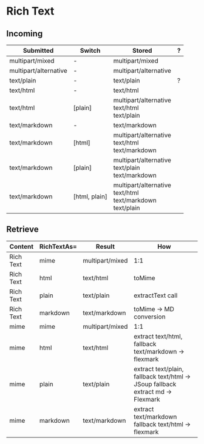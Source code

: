 # Rich Text

## Incoming

| Submitted             | Switch        | Stored                                                                  | ?   |
| --------------------- | ------------- | ----------------------------------------------------------------------- | --- |
| multipart/mixed       | -             | multipart/mixed                                                         |
| multipart/alternative | -             | multipart/alternative                                                   |
| text/plain            | -             | text/plain                                                              | ?   |
| text/html             | -             | text/html                                                               |
| text/html             | [plain]       | multipart/alternative<br />text/html<br />text/plain                    |
| text/markdown         | -             | text/markdown                                                           |
| text/markdown         | [html]        | multipart/alternative<br />text/html<br />text/markdown                 |
| text/markdown         | [plain]       | multipart/alternative<br />text/plain<br />text/markdown                |
| text/markdown         | [html, plain] | multipart/alternative<br />text/html<br />text/markdown<br />text/plain |

## Retrieve

| Content  | RichTextAs= | Result          | How                                                                             |
| -------- | ----------- | --------------- | ------------------------------------------------------------------------------- |
| Rich Text | mime        | multipart/mixed | 1:1                                                                             |
| Rich Text | html        | text/html       | toMime                                                                          |
| Rich Text | plain       | text/plain      | extractText call                                                                |
| Rich Text | markdown    | text/markdown   | toMime -> MD conversion                                                         |
| mime     | mime        | multipart/mixed | 1:1                                                                             |
| mime     | html        | text/html       | extract text/html, fallback text/markdown -> flexmark                           |
| mime     | plain       | text/plain      | extract text/plain, fallback text/html -> JSoup fallback extract md -> Flexmark |
| mime     | markdown    | text/markdown   | extract text/markdown fallback text/html -> flexmark                            |
